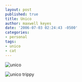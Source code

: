 ```yaml
---
layout: post
published: true
title: Unico
author: maxwell keyes
date: '2006-07-03 02:24:43 -0500'
categories:
- personal
tags:
- unico
- cat
---
```


![unico]({{site.assets.url_prefix}}/images/posts/02-05-2006-unico.jpg "unico")

![unico trippy]({{site.assets.url_prefix}}/images/posts/02-05-2006-unico-photoshopped.jpg "unico trippy")
